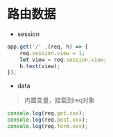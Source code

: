 # 路由数据

- session

```js
app.get('/' ,(req, h) => {
	req.session.view = 1;
	let view = req.session.view;
	h.text(view);
});
```

- data

> 内置变量，挂载到req对象

```js
console.log(req.get.xxx);
console.log(req.post.xxx);
console.log(req.form.xxx);
```